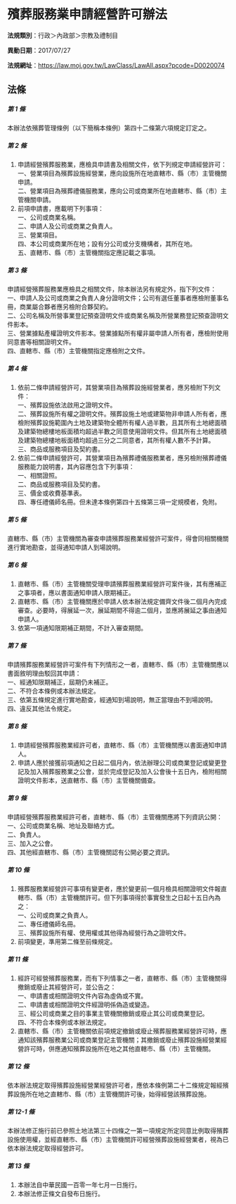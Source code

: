 # 殯葬服務業申請經營許可辦法

**法規類別**：行政＞內政部＞宗教及禮制目

**異動日期**：2017/07/27  

**法規網址**：https://law.moj.gov.tw/LawClass/LawAll.aspx?pcode=D0020074





## 法條
##### 第 1 條
本辦法依殯葬管理條例（以下簡稱本條例）第四十二條第六項規定訂定之。

##### 第 2 條
1. 申請經營殯葬服務業，應檢具申請書及相關文件，依下列規定申請經營許可：  
一、營業項目為殯葬設施經營業，應向設施所在地直轄市、縣（市）主管機關申請。  
二、營業項目為殯葬禮儀服務業，應向公司或商業所在地直轄市、縣（市）主管機關申請。
1. 前項申請書，應載明下列事項：  
一、公司或商業名稱。  
二、申請人及公司或商業之負責人。  
三、營業項目。  
四、本公司或商業所在地；設有分公司或分支機構者，其所在地。  
五、直轄市、縣（市）主管機關指定應記載之事項。

##### 第 3 條
申請經營殯葬服務業應檢具之相關文件，除本辦法另有規定外，指下列文件：  
一、申請人及公司或商業之負責人身分證明文件；公司有選任董事者應檢附董事名冊，商業屬合夥者應另檢附合夥契約。  
二、公司名稱及所營事業登記預查證明文件或商業名稱及所營業務登記預查證明文件影本。  
三、營業據點產權證明文件影本。營業據點所有權非屬申請人所有者，應檢附使用同意書等相關證明文件。  
四、直轄市、縣（市）主管機關指定應檢附之文件。  

##### 第 4 條
1. 依前二條申請經營許可，其營業項目為殯葬設施經營業者，應另檢附下列文件：  
一、殯葬設施依法啟用之證明文件。  
二、殯葬設施所有權之證明文件。殯葬設施土地或建築物非申請人所有者，應檢附殯葬設施範圍內土地及建築物全體所有權人過半數，且其所有土地總面積及建築物總樓地板面積均超過半數之同意使用證明文件。但其所有土地總面積及建築物總樓地板面積均超過三分之二同意者，其所有權人數不予計算。  
三、商品或服務項目及契約書。
1. 依前二條申請經營許可，其營業項目為殯葬禮儀服務業者，應另檢附殯葬禮儀服務能力說明書，其內容應包含下列事項：  
一、相關證照。  
二、商品或服務項目及契約書。  
三、價金或收費基準表。  
四、專任禮儀師名冊。但未達本條例第四十五條第三項一定規模者，免附。

##### 第 5 條
直轄市、縣（市）主管機關為審查申請殯葬服務業經營許可案件，得會同相關機關進行實地勘查，並得通知申請人到場說明。

##### 第 6 條
1. 直轄市、縣（市）主管機關受理申請殯葬服務業經營許可案件後，其有應補正之事項者，應以書面通知申請人限期補正。
1. 直轄市、縣（市）主管機關應於申請人依本辦法規定備齊文件後二個月內完成審查。必要時，得展延一次，展延期間不得逾二個月，並應將展延之事由通知申請人。
1. 依第一項通知限期補正期間，不計入審查期間。

##### 第 7 條
申請殯葬服務業經營許可案件有下列情形之一者，直轄市、縣（市）主管機關應以書面敘明理由駁回其申請：  
一、經通知限期補正，屆期仍未補正。  
二、不符合本條例或本辦法規定。  
三、依第五條規定進行實地勘查，經通知到場說明，無正當理由不到場說明。  
四、違反其他法令規定。  

##### 第 8 條
1. 申請經營殯葬服務業經許可者，直轄市、縣（市）主管機關應以書面通知申請人。
1. 申請人應於接獲前項通知之日起二個月內，依法辦理公司或商業登記或變更登記及加入殯葬服務業之公會，並於完成登記及加入公會後十五日內，檢附相關證明文件影本，送直轄市、縣（市）主管機關備查。

##### 第 9 條
申請經營殯葬服務業經許可者，直轄市、縣（市）主管機關應將下列資訊公開：  
一、公司或商業名稱、地址及聯絡方式。  
二、負責人。  
三、加入之公會。  
四、其他經直轄市、縣（市）主管機關認有公開必要之資訊。  

##### 第 10 條
1. 殯葬服務業經營許可事項有變更者，應於變更前一個月檢具相關證明文件報直轄市、縣（市）主管機關許可。但下列事項得於事實發生之日起十五日內為之：  
一、公司或商業之負責人。  
二、專任禮儀師名冊。  
三、殯葬設施所有權、使用權或其他得為經營行為之證明文件。
1. 前項變更，準用第二條至前條規定。

##### 第 11 條
1. 經許可經營殯葬服務業，而有下列情事之一者，直轄市、縣（市）主管機關得撤銷或廢止其經營許可，並公告之：  
一、申請書或相關證明文件內容為虛偽或不實。  
二、申請書或相關證明文件經證明係偽造或變造。  
三、經公司或商業之目的事業主管機關撤銷或廢止其公司或商業登記。  
四、不符合本條例或本辦法規定。
1. 直轄市、縣（市）主管機關依前項規定撤銷或廢止殯葬服務業經營許可時，應通知該殯葬服務業公司或商業登記主管機關；其撤銷或廢止殯葬設施經營業經營許可時，併應通知殯葬設施所在地之其他直轄市、縣（市）主管機關。

##### 第 12 條
依本辦法規定取得殯葬設施經營業經營許可者，應依本條例第二十二條規定報經殯葬設施所在地之直轄市、縣（市）主管機關許可後，始得經營該殯葬設施。

##### 第 12-1 條
本辦法修正施行前已參照土地法第三十四條之一第一項規定所定同意比例取得殯葬設施使用權，並經直轄市、縣（市）主管機關許可經營殯葬設施經營業者，視為已依本辦法規定取得經營許可。

##### 第 13 條
1. 本辦法自中華民國一百零一年七月一日施行。
1. 本辦法修正條文自發布日施行。


